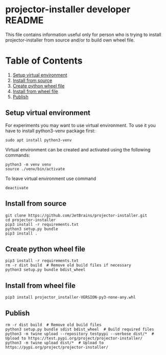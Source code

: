 # projector-installer developer README
This file contains information useful only for person 
who is trying to install projector-installer from source and/or 
to build own wheel file.  

# Table of Contents
1. [Setup virtual environment](#Setup-virtual-environment) 
2. [Install from source](#Install-from-source)
3. [Create python wheel file](#Create-python-wheel-file)
4. [Install from wheel file](#Install-from-wheel-file)
5. [Publish](#Publish)
 
## Setup virtual environment
For experiments you may want to use virtual environment.
To use it you have to install python3-venv package first:
 ```commandline
sudo apt install python3-venv
```

Virtual environment can be created and activated using the following commands:  
```commandline 
python3 -m venv venv
source ./venv/bin/activate 
```

To leave virtual environment use command
```commandline
deactivate
``` 

## Install from source 
```shell script
git clone https://github.com/JetBrains/projector-installer.git
cd projector-installer
pip3 install -r requirements.txt 
python3 setup.py bundle
pip3 install .
```

## Create python wheel file
```shell script
pip3 install -r requirements.txt 
rm -r dist build  # Remove old build files if necessary
python3 setup.py bundle bdist_wheel
```

## Install from wheel file 
```shell script
pip3 install projector_installer-VERSION-py3-none-any.whl
```

## Publish
```shell script
rm -r dist build  # Remove old build files
python3 setup.py bundle sdist bdist_wheel  # Build required files
python3 -m twine upload --repository testpypi --verbose dist/*  # Upload to https://test.pypi.org/project/projector-installer/
python3 -m twine upload dist/*  # Upload to https://pypi.org/project/projector-installer/
```